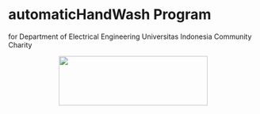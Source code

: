 # automaticHandWash Program
for Department of Electrical Engineering Universitas Indonesia Community Charity

<p align="center">
  <img width="300" height="100" src="https://user-images.githubusercontent.com/47783115/148064187-d5c92f88-bfc1-41ba-a856-aed1fec12e35.png">
</p>
